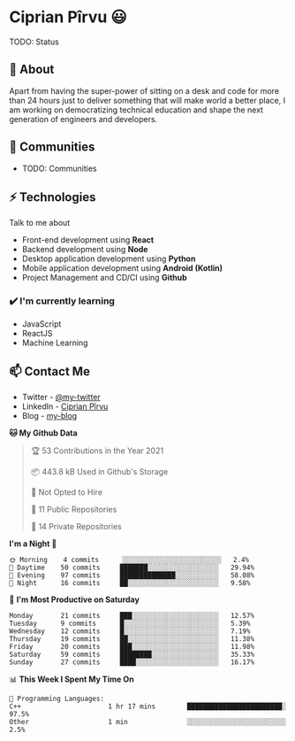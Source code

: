 # Ciprian Pîrvu 😃

TODO: Status

## 🧐 About

Apart from having the super-power of sitting on a desk and code for more than 24 hours just to deliver something that will make world a better place, I am working on democratizing technical education and shape the next generation of engineers and developers.

## 👯 Communities

-   TODO: Communities

## ⚡ Technologies

Talk to me about

-   Front-end development using **React**
-   Backend development using **Node**
-   Desktop application development using **Python**
-   Mobile application development using **Android (Kotlin)**
-   Project Management and CD/CI using **Github**

### ✔️ I'm currently learning

-   JavaScript
-   ReactJS
-   Machine Learning

## 📫 Contact Me

-   Twitter - [@my-twitter]()
-   LinkedIn - [Ciprian Pîrvu](https://www.linkedin.com/in/p%C3%AErvu-ciprian-cristian-4415991b1/)
-   Blog - [my-blog]()

<!--START_SECTION:waka-->
**🐱 My Github Data** 

> 🏆 53 Contributions in the Year 2021
 > 
> 📦 443.8 kB Used in Github's Storage 
 > 
> 🚫 Not Opted to Hire
 > 
> 📜 11 Public Repositories 
 > 
> 🔑 14 Private Repositories  
 > 
**I'm a Night 🦉** 

```text
🌞 Morning    4 commits      ░░░░░░░░░░░░░░░░░░░░░░░░░   2.4% 
🌆 Daytime    50 commits     ███████░░░░░░░░░░░░░░░░░░   29.94% 
🌃 Evening    97 commits     ██████████████░░░░░░░░░░░   58.08% 
🌙 Night      16 commits     ██░░░░░░░░░░░░░░░░░░░░░░░   9.58%

```
📅 **I'm Most Productive on Saturday** 

```text
Monday       21 commits     ███░░░░░░░░░░░░░░░░░░░░░░   12.57% 
Tuesday      9 commits      █░░░░░░░░░░░░░░░░░░░░░░░░   5.39% 
Wednesday    12 commits     █░░░░░░░░░░░░░░░░░░░░░░░░   7.19% 
Thursday     19 commits     ██░░░░░░░░░░░░░░░░░░░░░░░   11.38% 
Friday       20 commits     ███░░░░░░░░░░░░░░░░░░░░░░   11.98% 
Saturday     59 commits     ████████░░░░░░░░░░░░░░░░░   35.33% 
Sunday       27 commits     ████░░░░░░░░░░░░░░░░░░░░░   16.17%

```


📊 **This Week I Spent My Time On** 

```text
💬 Programming Languages: 
C++                      1 hr 17 mins        ████████████████████████░   97.5% 
Other                    1 min               ░░░░░░░░░░░░░░░░░░░░░░░░░   2.5%

```


<!--END_SECTION:waka-->
